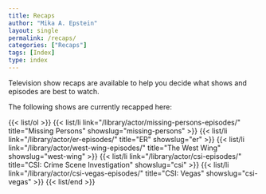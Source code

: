 ```yaml
---
title: Recaps
author: "Mika A. Epstein"
layout: single
permalink: /recaps/
categories: ["Recaps"]
tags: [Index]
type: index
---
```


Television show recaps are available to help you decide what shows and episodes are best to watch.

The following shows are currently recapped here:

{{< list/ol >}}
	{{< list/li link="/library/actor/missing-persons-episodes/" title="Missing Persons" showslug="missing-persons" >}}
	{{< list/li link="/library/actor/er-episodes/" title="ER" showslug="er" >}}
	{{< list/li link="/library/actor/west-wing-episodes/" title="The West Wing" showslug="west-wing" >}}
	{{< list/li link="/library/actor/csi-episodes/" title="CSI: Crime Scene Investigation" showslug="csi" >}}
	{{< list/li link="/library/actor/csi-vegas-episodes/" title="CSI: Vegas" showslug="csi-vegas" >}}
{{< list/end >}}
